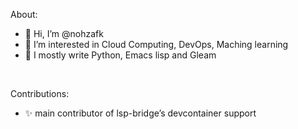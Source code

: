 About:
- 👋 Hi, I’m @nohzafk
- 👀 I’m interested in Cloud Computing, DevOps, Maching learning
- 🌱 I mostly write Python, Emacs lisp and Gleam

<br/>

Contributions:
- ✨ main contributor of lsp-bridge’s devcontainer support

<!---
nohzafk/nohzafk is a ✨ special ✨ repository because its `README.md` (this file) appears on your GitHub profile.
You can click the Preview link to take a look at your changes.
--->
